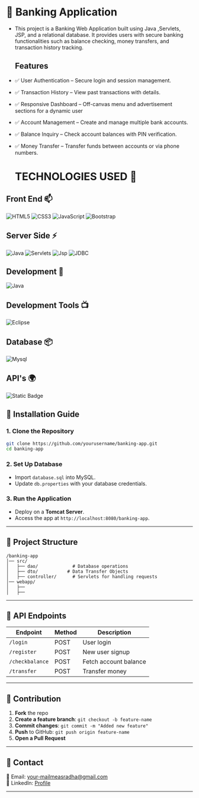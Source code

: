# 🏦 Banking Application



- This project is a Banking Web Application built using Java ,Servlets, JSP, and a relational database. It provides users with secure banking functionalities such as balance checking, money transfers, and transaction history tracking.

  ## Features

- ✅ User Authentication – Secure login and session management.
- ✅ Transaction History – View past transactions with details.
- ✅ Responsive Dashboard – Off-canvas menu and advertisement sections for a dynamic user
- ✅ Account Management – Create and manage multiple bank accounts.
- ✅ Balance Inquiry – Check account balances with PIN verification.
- ✅ Money Transfer – Transfer funds between accounts or via phone numbers.

  # TECHNOLOGIES USED 📌

## Front End 📫

![HTML5](https://img.shields.io/static/v1?style=for-the-badge&message=HTML5&color=E34F26&logo=HTML5&logoColor=FFFFFF&label=)
![CSS3](https://img.shields.io/static/v1?style=for-the-badge&message=CSS3&color=1572B6&logo=CSS3&logoColor=FFFFFF&label=)
![JavaScript](https://img.shields.io/static/v1?style=for-the-badge&message=JavaScript&color=222222&logo=JavaScript&logoColor=F7DF1E&label=)
![Bootstrap](https://img.shields.io/static/v1?style=for-the-badge&message=Bootstrap&color=7952B3&logo=Bootstrap&logoColor=FFFFFF&label=)

## Server Side ⚡

![Java](https://img.shields.io/static/v1?style=for-the-badge&message=Java&color=007396&logo=java&logoColor=FFFFFF&label=)
![Servlets](https://img.shields.io/static/v1?style=for-the-badge&message=Servlets&color=7952B3&logo=Java&logoColor=FFFFFF&label=)
![Jsp](https://img.shields.io/static/v1?style=for-the-badge&message=Jsp&color=E34F26&logo=Java&logoColor=FFFFFF&label=)
![JDBC](https://img.shields.io/static/v1?style=for-the-badge&message=JDBC&color=222223&logo=jdbc&logoColor=FFFFFF&label=)



## Development 🔭

![Java](https://img.shields.io/static/v1?style=for-the-badge&message=Open+JDK+18&color=blue6&label=)

## Development Tools 📺

![Eclipse](https://img.shields.io/static/v1?style=for-the-badge&message=eclipse&color=007396&logo=eclipse&logoColor=FFFFFF&label=)

## Database 📦

![Mysql](https://img.shields.io/static/v1?style=for-the-badge&message=MySQL&color=7952B3&logo=mysql&logoColor=FFFFFF&label=)

## API's 🌍

![Static Badge](https://img.shields.io/badge/RozarPay%20-API-blue)










## 🚀 Installation Guide

### 1. Clone the Repository
```sh
git clone https://github.com/yourusername/banking-app.git
cd banking-app
```

### 2. Set Up Database
- Import `database.sql` into MySQL.  
- Update `db.properties` with your database credentials.  

### 3. Run the Application
- Deploy on a **Tomcat Server**.  
- Access the app at `http://localhost:8080/banking-app`.  

---

## 📂 Project Structure

```
/banking-app
│── src/
│   ├── dao/             # Database operations  
│   ├── dto/           # Data Transfer Objects  
│   ├── controller/      # Servlets for handling requests                  
│── webapp/
│   ├── 
│   ├── 
```

---

## 📝 API Endpoints

| Endpoint      | Method | Description          |
|--------------|--------|----------------------|
| `/login`     | POST   | User login          |
| `/register`  | POST   | New user signup     |
| `/checkbalance` | POST  | Fetch account balance |
| `/transfer`  | POST   | Transfer money      |

---

## 🤝 Contribution

1. **Fork** the repo  
2. **Create a feature branch**: `git checkout -b feature-name`  
3. **Commit changes**: `git commit -m "Added new feature"`  
4. **Push** to GitHub: `git push origin feature-name`  
5. **Open a Pull Request**  

---

## 📧 Contact
📩 Email: your-mailmeasradha@gmail.com  
🔗 LinkedIn: [Profile](https://linkedin.com/in/bhaskarradha13/)  

---


